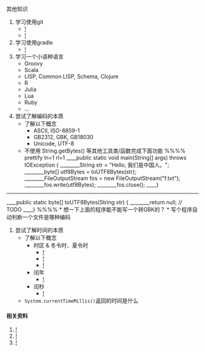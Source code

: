 其他知识

1. 学习使用git
    * [!](https://github.com/)
    * [!](https://git.oschina.net/)
1. 学习使用gradle
    * [!](http://www.gradle.org/)
1. 学习一个小语种语言
    * Groovy
    * Scala
    * LISP, Common LISP, Schema, Clojure
    * R
    * Julia
    * Lua
    * Ruby
    * ...
1. 尝试了解编码的本质
    * 了解以下概念
        * ASCII, ISO-8859-1
        * GB2312, GBK, GB18030
        * Unicode, UTF-8
    * 不使用 String.getBytes() 等其他工具类/函数完成下面功能
%%%% prettify ln=1 rl=1
____public static void main(String[] args) throws IOException {
________String str = "Hello, 我们是中国人。";
________byte[] utf8Bytes = toUTF8Bytes(str);
________FileOutputStream fos = new FileOutputStream("f.txt");
________fos.write(utf8Bytes);
________fos.close();
____}
____
____public static byte[] toUTF8Bytes(String str) {
________return null; // TODO
____}
%%%%
    * 想一下上面的程序能不能写一个转GBK的？
    * 写个程序自动判断一个文件是哪种编码
1. 尝试了解时间的本质
    * 了解以下概念
        * 时区 & 冬令时、夏令时
            * [!](http://en.wikipedia.org/wiki/Time_zone)
            * [!](ftp://ftp.iana.org/tz/data/asia)
            * [!](http://zh.wikipedia.org/wiki/%E4%B8%AD%E5%9C%8B%E6%99%82%E5%8D%80)
        * 闰年
            * [!](http://en.wikipedia.org/wiki/Leap_year)
        * 闰秒
            * [!](ftp://ftp.iana.org/tz/data/leapseconds)
    * `System.currentTimeMillis()`返回的时间是什么

#### 相关资料
1. [!](http://git-scm.com/)
1. [!](http://en.wikipedia.org/wiki/UTF-8)
1. [!](http://www.iana.org/time-zones)

